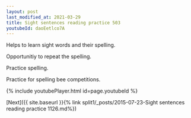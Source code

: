 ```yaml
---
layout: post
last_modified_at: 2021-03-29
title: Sight sentences reading practice 503
youtubeId: daoEetlco7A
---
```

 
 
Helps to learn sight words and their spelling.

Opportunitiy to repeat the spelling. 

Practice spelling. 
 
Practice for spelling bee competitions. 
 
{% include youtubePlayer.html id=page.youtubeId %}
 
 

[Next]({{ site.baseurl }}{% link  split1/_posts/2015-07-23-Sight sentences reading practice 1126.md%})
 
